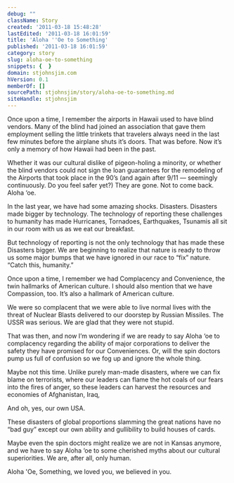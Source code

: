 ```yaml
---
debug: ""
className: Story
created: '2011-03-18 15:48:28'
lastEdited: '2011-03-18 16:01:59'
title: 'Aloha ''Oe to Something'
published: '2011-03-18 16:01:59'
category: story
slug: aloha-oe-to-something
snippets: {  }
domain: stjohnsjim.com
hVersion: 0.1
memberOf: []
sourcePath: stjohnsjim/story/aloha-oe-to-something.md
siteHandle: stjohnsjim
---
```

Once upon a time, I remember the airports in Hawaii used to have blind vendors. Many of the blind had joined an association that gave them employment selling the little trinkets that travelers always need in the last few minutes before the airplane shuts it&rsquo;s doors. That was before. Now it&rsquo;s only a memory of how Hawaii had been in the past.

Whether it was our cultural dislike of pigeon-holing a minority, or whether the blind vendors could not sign the loan guarantees for the remodeling of the Airports that took place in the 90&rsquo;s (and again after 9/11 &mdash; seemingly continuously. Do you feel safer yet?) They are gone. Not to come back. Aloha &lsquo;oe.

In the last year, we have had some amazing shocks. Disasters. Disasters made bigger by technology. The technology of reporting these challenges to humanity has made Hurricanes, Tornadoes, Earthquakes, Tsunamis all sit in our room with us as we eat our breakfast.

But technology of reporting is not the only technology that has made these Disasters bigger. We are beginning to realize that nature is ready to throw us some major bumps that we have ignored in our race to &ldquo;fix&rdquo; nature. &ldquo;Catch this, humanity.&rdquo;

Once upon a time, I remember we had Complacency and Convenience, the twin hallmarks of American culture. I should also mention that we have Compassion, too. It&rsquo;s also a hallmark of American culture.

We were so complacent that we were able to live normal lives with the threat of Nuclear Blasts delivered to our doorstep by Russian Missiles. The USSR was serious. We are glad that they were not stupid.

That was then, and now I&rsquo;m wondering if we are ready to say Aloha &lsquo;oe to complacency regarding the ability of major corporations to deliver the safety they have promised for our Conveniences. Or, will the spin doctors pump us full of confusion so we fog up and ignore the whole thing.

Maybe not this time. Unlike purely man-made disasters, where we can fix blame on terrorists, where our leaders can flame the hot coals of our fears into the fires of anger, so these leaders can harvest the resources and economies of Afghanistan, Iraq,

And oh, yes, our own USA.

These disasters of global proportions slamming the great nations have no &ldquo;bad guy&rdquo; except our own ability and gullibility to build houses of cards.

Maybe even the spin doctors might realize we are not in Kansas anymore, and we have to say Aloha &lsquo;oe to some cherished myths about our cultural superiorities. We are, after all, only human.

Aloha 'Oe, Something, we loved you, we believed in you.&nbsp;

